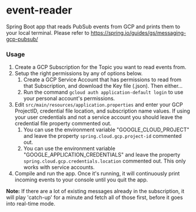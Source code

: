 # event-reader
Spring Boot app that reads PubSub events from GCP and prints them to your local terminal.  Please refer to https://spring.io/guides/gs/messaging-gcp-pubsub/

### Usage
1. Create a GCP Subscription for the Topic you want to read events from.
2. Setup the right permissions by any of options below.
    1. Create a GCP Service Account that has permissions to read from that Subscription, and download the Key file (.json).  Then either...
    2. Run the command `gcloud auth application-default login` to use your personal account's permissions.
4. Edit `src/main/resources/application.properties` and enter your GCP ProjectID, credential file location, and subscription name values.  If using your user credentials and not a service account you should leave the credential file property commented out.
    1. You can use the environment variable "GOOGLE_CLOUD_PROJECT" and leave the property `spring.cloud.gcp.project-id` commented out.
    2. You can use the environment variable "GOOGLE_APPLICATION_CREDENTIALS" and leave the property `spring.cloud.gcp.credentials.location` commented out.  This only works with service accounts.
5. Compile and run the app. Once it's running, it will continuously print incoming events to your console until you quit the app.

**Note:** If there are a lot of existing messages already in the subscription, it will play 'catch-up' for a minute and fetch all of those first, before it goes into real-time mode.